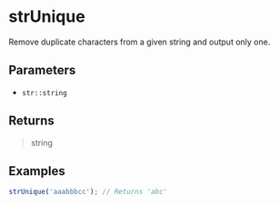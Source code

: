 # strUnique <Lang dart js />

Remove duplicate characters from a given string and output only one.

## Parameters

- `str::string`

## Returns

> string

## Examples

```javascript
strUnique('aaabbbcc'); // Returns 'abc'
```
